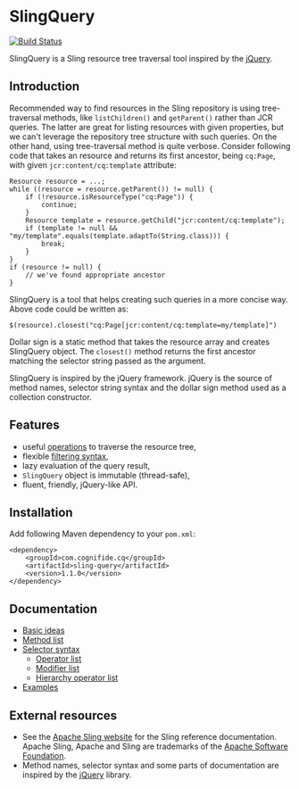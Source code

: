 # SlingQuery
[![Build Status](https://travis-ci.org/Cognifide/Sling-Query.png?branch=master)](https://travis-ci.org/Cognifide/Sling-Query)

SlingQuery is a Sling resource tree traversal tool inspired by the [jQuery](http://api.jquery.com/category/traversing/tree-traversal/).

## Introduction

Recommended way to find resources in the Sling repository is using tree-traversal methods, like `listChildren()` and `getParent()` rather than JCR queries. The latter are great for listing resources with given properties, but we can't leverage the repository tree structure with such queries. On the other hand, using tree-traversal method is quite verbose. Consider following code that takes an resource and returns its first ancestor, being `cq:Page`, with given `jcr:content/cq:template` attribute:

    Resource resource = ...;
    while ((resource = resource.getParent()) != null) {
        if (!resource.isResourceType("cq:Page")) {
            continue;
        }
        Resource template = resource.getChild("jcr:content/cq:template");
        if (template != null && "my/template".equals(template.adaptTo(String.class))) {
            break;
        }
    }
    if (resource != null) {
        // we've found appropriate ancestor
    }

SlingQuery is a tool that helps creating such queries in a more concise way. Above code could be written as:

    $(resource).closest("cq:Page[jcr:content/cq:template=my/template]")

Dollar sign is a static method that takes the resource array and creates SlingQuery object. The `closest()` method returns the first ancestor matching the selector string passed as the argument.

SlingQuery is inspired by the jQuery framework. jQuery is the source of method names, selector string syntax and the dollar sign method used as a collection constructor.

## Features

* useful [operations](https://github.com/Cognifide/Sling-Query/wiki/Method-list) to traverse the resource tree,
* flexible [filtering syntax](https://github.com/Cognifide/Sling-Query/wiki/Selector-syntax),
* lazy evaluation of the query result,
* `SlingQuery` object is immutable (thread-safe),
* fluent, friendly, jQuery-like API.

## Installation

Add following Maven dependency to your `pom.xml`:

	<dependency>
		<groupId>com.cognifide.cq</groupId>
		<artifactId>sling-query</artifactId>
		<version>1.1.0</version>
	</dependency>

## Documentation

* [Basic ideas](https://github.com/Cognifide/Sling-Query/wiki/Basic-ideas)
* [Method list](https://github.com/Cognifide/Sling-Query/wiki/Method-list)
* [Selector syntax](https://github.com/Cognifide/Sling-Query/wiki/Selector-syntax)
	* [Operator list](https://github.com/Cognifide/Sling-Query/wiki/Operator-list)
	* [Modifier list](https://github.com/Cognifide/Sling-Query/wiki/Modifier-list)
	* [Hierarchy operator list](https://github.com/Cognifide/Sling-Query/wiki/Hierarchy-operator-list)
* [Examples](https://github.com/Cognifide/Sling-Query/wiki/Examples)

## External resources

* See the [Apache Sling website](http://sling.apache.org/) for the Sling reference documentation. Apache Sling, Apache and Sling are trademarks of the [Apache Software Foundation](http://apache.org).
* Method names, selector syntax and some parts of documentation are inspired by the [jQuery](http://jquery.com/) library.
